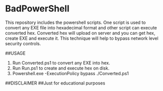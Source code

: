 # BadPowerShell
This repository includes the powershell scripts. One script is used to convert any EXE file into hexadecimal format and other script can execute converted hex. Converted hex will upload on server and you can get hex, create EXE and execute it. This technique will help to bypass network level security controls. 


##USAGE

1) Run Converted.ps1 to convert any EXE into hex.
2) Run Run.ps1 to create and execute hex on disk.
3) Powershell.exe -ExecutionPolicy bypass ./Converted.ps1




##DISCLAIMER
##Just for educational purposes
